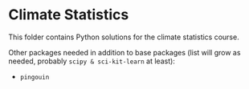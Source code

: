 # Climate Statistics

This folder contains Python solutions for the climate statistics course.

Other packages needed in addition to base packages (list will grow as needed, probably ```scipy & sci-kit-learn``` at least): 
* ```pingouin```